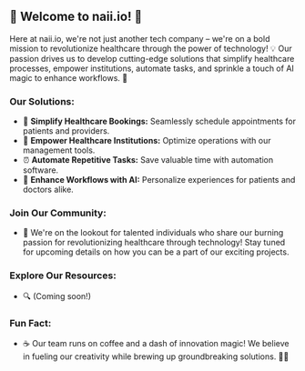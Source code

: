 ## 🌟 Welcome to naii.io! 🌟

Here at naii.io, we're not just another tech company – we're on a bold mission to revolutionize healthcare through the power of technology! 💡 Our passion drives us to develop cutting-edge solutions that simplify healthcare processes, empower institutions, automate tasks, and sprinkle a touch of AI magic to enhance workflows. 🚀

### Our Solutions:

- 💬 **Simplify Healthcare Bookings:** Seamlessly schedule appointments for patients and providers.
- 🏥 **Empower Healthcare Institutions:** Optimize operations with our management tools.
- ⏰ **Automate Repetitive Tasks:** Save valuable time with automation software.
- 🤖 **Enhance Workflows with AI:** Personalize experiences for patients and doctors alike.

### Join Our Community:

- 🤝 We're on the lookout for talented individuals who share our burning passion for revolutionizing healthcare through technology! Stay tuned for upcoming details on how you can be a part of our exciting projects.

### Explore Our Resources:

- 🔍 (Coming soon!)

### Fun Fact:

- ☕️ Our team runs on coffee and a dash of innovation magic! We believe in fueling our creativity while brewing up groundbreaking solutions. 🧙‍♀️
